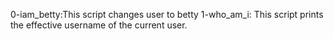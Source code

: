 0-iam_betty:This script changes user to betty
1-who_am_i: This script prints the effective username of the current user.
